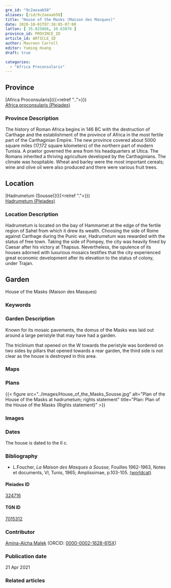 ```yaml
---
gre_id: "9c2aeaab58"
aliases: [/id/9c2aeaab58]
title: "House of the Masks (Maison des Masques)"
date: 2020-10-01T07:38:05-07:00
latlon: [ 35.825866, 10.63878 ]
province_id: PROVINCE_ID
article_id: ARTICLE_ID
author: Maureen Carroll
editor: Yuming Huang
draft: true

categories:
  - "Africa Proconsularis"
---
```


## Province
[Africa Proconsularis]({{<relref "..">}}) \
[Africa proconsularis (Pleiades)](https://pleiades.stoa.org/places/991341)

### Province Description
The history of Roman Africa begins in 146 BC with the destruction of Carthage and the establishment of the province of Africa in the most fertile part of the Carthaginian Empire.  The new province covered about 5000 square miles (17,172 square kilometers) of the northern part of modern Tunisia.  A praetor governed the area from his headquarters at Utica.  The Romans inherited a thriving agriculture developed by the Carthaginians.  The climate was hospitable.  Wheat and barley were the most important cereals; wine and olive oil were also produced and there were various fruit trees.

## Location

[Hadrumetum (Sousse)]({{<relref ".">}}) \
[Hadrumetum (Pleiades)](https://pleiades.stoa.org/places/324716)

### Location Description
Hadrumetum is located on the bay of Hammamet at the edge of the fertile region of Sahel from which it drew its wealth.  Choosing the side of Rome against Carthage during the Punic war, Hadrumetum was rewarded with the status of free town. Taking the side of Pompey, the city was heavily fined by Caesar after his victory at Thapsus. Nevertheless, the opulence of its houses adorned with luxurious mosaics testifies that the city experienced great economic development after its elevation to the status of colony, under Trajan.

<!--## Sublocation-->

<!--
[AREA WITHIN LOCATION, LIKE “PALATINE HILL”](GEOREFERENCE LINK)
A sublocation is any area larger than an individual garden, but located within a location. I would always try to include a link to a controlled vocabulary here if possible. This ID may well be different from the Garden ID, e.g., Pompeii versus a Garden in one of the houses which has its own Pleiades ID.
-->

<!--### Sublocation Description-->

<!-- DESCRIPTION -->

## Garden
House of the Masks (Maison des Masques)

### Keywords
<!-- [urban villas](#) -->

### Garden Description
Known for its mosaic pavements, the domus of the Masks was laid out around a large peristyle that may have had a garden.

The triclinium that opened on the W towards the peristyle was bordered on two sides by pillars that opened towards a rear garden, the third side is not clear as the house is destroyed in this area.



### Maps


### Plans
{{< figure src="../images/House_of_the_Masks_Sousse.jpg" alt="Plan of the House of the Masks at hadrumetum; rights statement" title="Plan: Plan of the House of the Masks (Rights statement)" >}}

### Images
<!--
{{< figure src="IMG_URL" alt="ALT_TEXT" title="CAPTION" >}}
-->

### Dates
The house is dated to the II c.

### Bibliography
-  L.Foucher, *La Maison des Masques à Sousse,* Fouilles 1962-1963, Notes et documents, VI, Tunis, 1965; Amplissimae, p.103-105. [(worldcat)](http://www.worldcat.org/oclc/318017455)


<!--#### Periodo ID-->

<!-- [PERIODO_ID](https://pleiades.stoa.org/places/PLEIADES_ID) -->

#### Pleiades ID
[324716](https://pleiades.stoa.org/places/324716)

#### TGN ID
[7015312](http://vocab.getty.edu/page/tgn/7015312)

### Contributor
[Amina-Aïcha Malek](link) (ORCID: [0000-0002-1628-615X](https://orcid.org/0000-0002-1628-615X))

### Publication date

21 Apr 2021

### Related articles